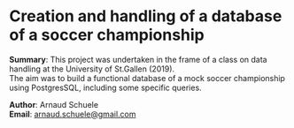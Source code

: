# Creation and handling of a database of a soccer championship

**Summary**: This project was undertaken in the frame of a class on data handling at the University of St.Gallen (2019).\
The aim was to build a functional database of a mock soccer championship using PostgresSQL, including some specific queries.

**Author**: Arnaud Schuele\
**Email**: arnaud.schuele@gmail.com
